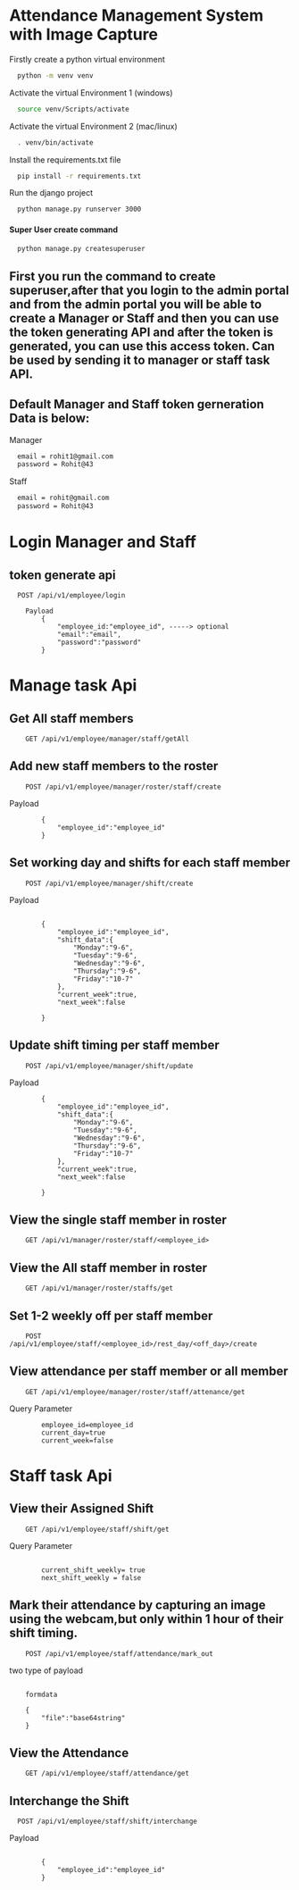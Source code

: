 
# Attendance Management System with Image Capture

Firstly create a python virtual environment
```bash
  python -m venv venv
```
Activate the virtual Environment 1 (windows)
```bash
  source venv/Scripts/activate
```
Activate the virtual Environment 2 (mac/linux)
```bash
  . venv/bin/activate
```

Install the requirements.txt file
```bash
  pip install -r requirements.txt
```
Run the django project
```bash
  python manage.py runserver 3000
```

#### Super User create command
```bash
  python manage.py createsuperuser
```

## First you run the command to create superuser,after that you login to the admin portal and from the admin portal you will be able to create a Manager or Staff and then you can use the token generating API and after the token is generated, you can use this access token. Can be used by sending it to manager or staff task API. 

## Default Manager and Staff token gerneration Data is below:

Manager
```bash
  email = rohit1@gmail.com
  password = Rohit@43
```

Staff
```bash
  email = rohit@gmail.com
  password = Rohit@43
```

# Login Manager and Staff

## token generate api
```http
  POST /api/v1/employee/login
```
```http
    Payload 
        {
            "employee_id:"employee_id", -----> optional
            "email":"email",
            "password":"password"
        }
```


# Manage task Api


## Get All staff members
```http
    GET /api/v1/employee/manager/staff/getAll
```




## Add new staff members to the roster

```http
    POST /api/v1/employee/manager/roster/staff/create
```
Payload
```http 
        {
            "employee_id":"employee_id"
        }
```

## Set working day and shifts for each staff member

```http
    POST /api/v1/employee/manager/shift/create
```
Payload
```http
     
        {
            "employee_id":"employee_id",
            "shift_data":{
                "Monday":"9-6",
                "Tuesday":"9-6",
                "Wednesday":"9-6",
                "Thursday":"9-6",
                "Friday":"10-7"
            },
            "current_week":true,
            "next_week":false
        
        }
```


## Update shift timing per staff member

```http
    POST /api/v1/employee/manager/shift/update
```
Payload
```http 
        {
            "employee_id":"employee_id",
            "shift_data":{
                "Monday":"9-6",
                "Tuesday":"9-6",
                "Wednesday":"9-6",
                "Thursday":"9-6",
                "Friday":"10-7"
            },
            "current_week":true,
            "next_week":false
        
        }
```


## View the single staff member in roster

```http
    GET /api/v1/manager/roster/staff/<employee_id>
```

## View the All staff member in roster

```http
    GET /api/v1/manager/roster/staffs/get
```

## Set 1-2 weekly off per staff member

```http
    POST /api/v1/employee/staff/<employee_id>/rest_day/<off_day>/create
```

## View attendance per staff member or all member

```http
    GET /api/v1/employee/manager/roster/staff/attenance/get
```
Query Parameter 
```http
        employee_id=employee_id
        current_day=true
        current_week=false
```



# Staff task Api

## View their Assigned Shift

```http
    GET /api/v1/employee/staff/shift/get
```
Query Parameter 
```http
    
        current_shift_weekly= true 
        next_shift_weekly = false
```


## Mark their attendance by capturing an image using the webcam,but only within 1 hour of their shift timing.

```http
    POST /api/v1/employee/staff/attendance/mark_out
```
two type of payload
```http

    formdata
```
```http      
    {
        "file":"base64string"
    }
```

## View the Attendance

```http
    GET /api/v1/employee/staff/attendance/get
```



## Interchange the Shift

```http
  POST /api/v1/employee/staff/shift/interchange
```
Payload
```http
     
        {
            "employee_id":"employee_id"
        }
```







